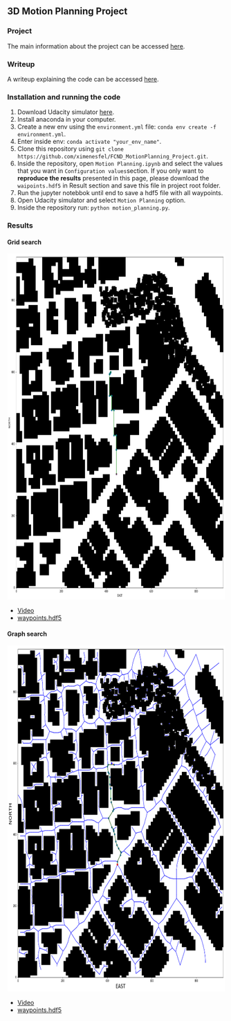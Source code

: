 ## 3D Motion Planning Project



### Project

The main information about the project can be accessed [here](https://github.com/udacity/FCND-Motion-Planning). 



###  Writeup

A writeup explaining the code can be accessed [here](https://github.com/ximenesfel/FCND_MotionPlanning_Project/blob/master/Writeup.md).



### Installation and running the code

1. Download Udacity simulator [here](https://github.com/udacity/FCND-Simulator-Releases/releases).
2. Install anaconda in your computer.
3. Create a new env using the `environment.yml` file:  `conda env create -f environment.yml`.
4. Enter inside env: `conda activate "your_env_name"`.
5. Clone this repository using `git clone https://github.com/ximenesfel/FCND_MotionPlanning_Project.git`.
6. Inside the repository, open `Motion Planning.ipynb` and select the values that you want in `Configuration values`section. If you only want to **reproduce the results** presented in this page, please download the `waipoints.hdf5` in Result section and save this file in project root folder. 
7. Run the jupyter notebbok until end to save a hdf5 file with all waypoints.
8. Open Udacity simulator and select `Motion Planning` option.
9. Inside the repository run: `python motion_planning.py`.



### Results



####  Grid search

<div style="text-align: center">
  <img src="misc/grid_image.png" style="width: 900px; height: 800px;" />
</div>



- [Video](https://youtu.be/BqUT-O4SKQw)
- [waypoints.hdf5](https://drive.google.com/open?id=1rRqHQtQCCOBiPc06aT7DHnBgrypCMQ9P)





#### Graph search

<div style="text-align: center">
  <img src="misc/graph_image.png" style="width: 900px; height: 800px;" />
</div>

- [Video](https://youtu.be/HgLd2bXOtvY)
- [waypoints.hdf5](https://drive.google.com/file/d/1EgKbh1X7lYL85A-uBCIkoP_i_8vu9c4r/view?usp=sharing)


